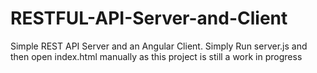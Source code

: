 RESTFUL-API-Server-and-Client
=============================
Simple REST API Server and an Angular Client.
Simply Run server.js and then open index.html manually as this project is still a work in progress
